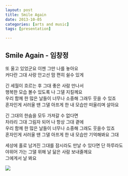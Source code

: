 ```yaml
---
layout: post
title: Smile Again
date: 2013-10-05
categories: [arts and music]
tags: [presentation]

---
```


Smile Again - 임창정
---

또 울고 있었군요 이젠 그만 나를 놓아요  
커다란 그대 사랑 안고선 맘 편히 쉴수 있게



긴 세월이 흐르는 후 그대 좋은 사람 만나서  
행복한 모습 볼수 있도록 나 그댈 지킬께요  
우리 함께 한 많은 날들이 너무나 소중해 그래두 웃을 수 있죠  
혼자인게 서러울 땐 그댈 아프게 한 내 모습만 떠울리며 살아요


긴 그대의 한숨을 모두 가져갈 수 없다면  
차라리 그대 그림자 되어 나 항상 그대 곁에  
우리 함께 한 많은 날들이 너무나 소중해 그래도 웃을수 있죠  
혼자인게 서러울 땐 그댈 아프게 한 내 모습만 기억해봐요 그대


세상에 홀로 남겨진 그대를 잠시라도 만날 수 있다면 단 하루라도  
야위어 가는 그댈 위해 날 닮은 사람 보내줄께요  
그에게서 날 봐요

![](http://sungsoo.github.com/images/smile-agin.jpg)